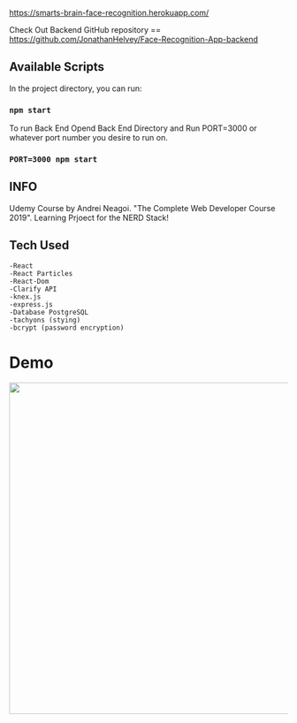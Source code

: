 https://smarts-brain-face-recognition.herokuapp.com/

Check Out Backend GitHub repository == https://github.com/JonathanHelvey/Face-Recognition-App-backend


## Available Scripts

In the project directory, you can run:

### `npm start`

To run Back End
Opend Back End Directory and Run PORT=3000 or whatever port number you desire to run on.

### `PORT=3000 npm start`

## INFO
Udemy Course by Andrei Neagoi. "The Complete Web Developer Course 2019".  Learning Prjoect for the NERD Stack!

## Tech Used

```
-React
-React Particles
-React-Dom
-Clarify API
-knex.js
-express.js
-Database PostgreSQL
-tachyons (stying)
-bcrypt (password encryption)
```

# Demo

<img src="smartbrain.gif" data-canonical-src="smartbrain.gif" width="800" height="600" />
